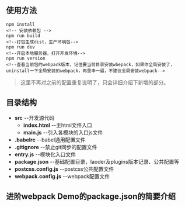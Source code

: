 ## 使用方法
    npm install
    <!-- 安装依赖包 -->
    npm run build 
    <!--打包生成dist，生产环境包-->
    npm run dev
    <!--开启本地服务器，打开开发环境-->
    npm run version
    <!--查看当前包的webpack版本，记住要当前目录安装wbepack，如果你全局安装了，uninstall一下全局安装的webpack，再重申一遍，不建议全局安装webpack-->

> 这里不再对之前的配置重复说明了，只会详细介绍下新增的部分。

## 目录结构

* __src__   --开发源代码
  * __index.html__  --主html文件入口
  * __main.js__ --引入各模块的入口js文件
* __.babelrc__  --babel通用配置文件
* __.gitignore__    --禁止git同步的配置文件
* __entry.js__ --模块化入口文件
* __package.json__  --基础配置目录，laoder及plugins版本记录、公共配置等
* __postcss.config.js__ --postcss公共配置文件
* __webpack.config.js__ --webpack配置文件


## 进阶webpack Demo的package.json的简要介绍
